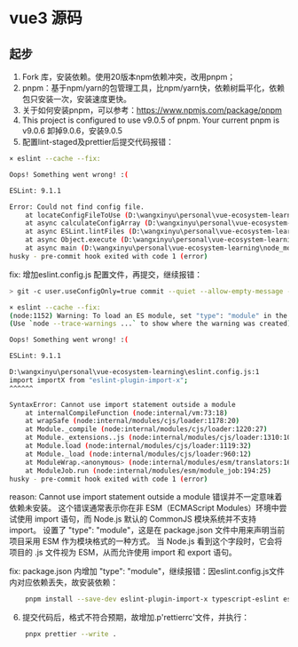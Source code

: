 # vue3 源码

## 起步

1. Fork 库，安装依赖。使用20版本npm依赖冲突，改用pnpm；
2. pnpm：基于npm/yarn的包管理工具，比npm/yarn快，依赖树扁平化，依赖包只安装一次，安装速度更快。
3. 关于如何安装pnpm，可以参考：https://www.npmjs.com/package/pnpm
4. This project is configured to use v9.0.5 of pnpm. Your current pnpm is v9.0.6 卸掉9.0.6，安装9.0.5
5. 配置lint-staged及prettier后提交代码报错：

```bash
× eslint --cache --fix:

Oops! Something went wrong! :(

ESLint: 9.1.1

Error: Could not find config file.
    at locateConfigFileToUse (D:\wangxinyu\personal\vue-ecosystem-learning\node_modules\.pnpm\eslint@9.1.1\node_modules\eslint\lib\eslint\eslint.js:350:21)
    at async calculateConfigArray (D:\wangxinyu\personal\vue-ecosystem-learning\node_modules\.pnpm\eslint@9.1.1\node_modules\eslint\lib\eslint\eslint.js:385:49)
    at async ESLint.lintFiles (D:\wangxinyu\personal\vue-ecosystem-learning\node_modules\.pnpm\eslint@9.1.1\node_modules\eslint\lib\eslint\eslint.js:815:25)
    at async Object.execute (D:\wangxinyu\personal\vue-ecosystem-learning\node_modules\.pnpm\eslint@9.1.1\node_modules\eslint\lib\cli.js:500:23)
    at async main (D:\wangxinyu\personal\vue-ecosystem-learning\node_modules\.pnpm\eslint@9.1.1\node_modules\eslint\bin\eslint.js:153:22)
husky - pre-commit hook exited with code 1 (error)
```

fix: 增加eslint.config.js 配置文件，再提交，继续报错：

```bash
> git -c user.useConfigOnly=true commit --quiet --allow-empty-message --file - --allow-empty-message

× eslint --cache --fix:
(node:1152) Warning: To load an ES module, set "type": "module" in the package.json or use the .mjs extension.
(Use `node --trace-warnings ...` to show where the warning was created)

Oops! Something went wrong! :(

ESLint: 9.1.1

D:\wangxinyu\personal\vue-ecosystem-learning\eslint.config.js:1
import importX from "eslint-plugin-import-x";
^^^^^^

SyntaxError: Cannot use import statement outside a module
    at internalCompileFunction (node:internal/vm:73:18)
    at wrapSafe (node:internal/modules/cjs/loader:1178:20)
    at Module._compile (node:internal/modules/cjs/loader:1220:27)
    at Module._extensions..js (node:internal/modules/cjs/loader:1310:10)
    at Module.load (node:internal/modules/cjs/loader:1119:32)
    at Module._load (node:internal/modules/cjs/loader:960:12)
    at ModuleWrap.<anonymous> (node:internal/modules/esm/translators:169:29)
    at ModuleJob.run (node:internal/modules/esm/module_job:194:25)
husky - pre-commit hook exited with code 1 (error)
```

reason: Cannot use import statement outside a module 错误并不一定意味着依赖未安装。
这个错误通常表示你在非 ESM（ECMAScript Modules）环境中尝试使用 import 语句，而 Node.js 默认的 CommonJS 模块系统并不支持 import。
设置了 "type": "module"，这是在 package.json 文件中用来声明当前项目采用 ESM 作为模块格式的一种方式。
当 Node.js 看到这个字段时，它会将项目的 .js 文件视为 ESM，从而允许使用 import 和 export 语句。

fix: package.json 内增加 "type": "module"，继续报错：因eslint.config.js文件内对应依赖丢失，故安装依赖：

```bash
    pnpm install --save-dev eslint-plugin-import-x typescript-eslint eslint-plugin-vitest tslib
```

6. 提交代码后，格式不符合预期，故增加.p'rettierrc'文件，并执行：

```bash
    pnpx prettier --write .
```
